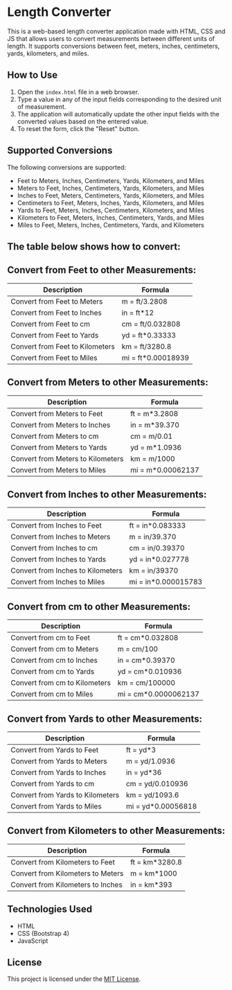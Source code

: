 
# Length Converter

This is a web-based length converter application made with HTML, CSS and JS that allows users to convert measurements between different units of length. It supports conversions between feet, meters, inches, centimeters, yards, kilometers, and miles.

## How to Use

1. Open the `index.html` file in a web browser.
2. Type a value in any of the input fields corresponding to the desired unit of measurement.
3. The application will automatically update the other input fields with the converted values based on the entered value.
4. To reset the form, click the "Reset" button.

## Supported Conversions

The following conversions are supported:

- Feet to Meters, Inches, Centimeters, Yards, Kilometers, and Miles
- Meters to Feet, Inches, Centimeters, Yards, Kilometers, and Miles
- Inches to Feet, Meters, Centimeters, Yards, Kilometers, and Miles
- Centimeters to Feet, Meters, Inches, Yards, Kilometers, and Miles
- Yards to Feet, Meters, Inches, Centimeters, Kilometers, and Miles
- Kilometers to Feet, Meters, Inches, Centimeters, Yards, and Miles
- Miles to Feet, Meters, Inches, Centimeters, Yards, and Kilometers

## The table below shows how to convert:
## Convert from Feet to other Measurements:
| Description                    | Formula        |
| ------------------------------ | -------------- |
| Convert from Feet to Meters    | m = ft/3.2808  |
| Convert from Feet to Inches    | in = ft*12     |
| Convert from Feet to cm        | cm = ft/0.032808 |
| Convert from Feet to Yards     | yd = ft*0.33333 |
| Convert from Feet to Kilometers| km = ft/3280.8  |
| Convert from Feet to Miles     | mi = ft*0.00018939 |

## Convert from Meters to other Measurements:
| Description                    | Formula        |
| ------------------------------ | -------------- |
| Convert from Meters to Feet    | ft = m*3.2808  |
| Convert from Meters to Inches  | in = m*39.370  |
| Convert from Meters to cm      | cm = m/0.01    |
| Convert from Meters to Yards   | yd = m*1.0936  |
| Convert from Meters to Kilometers| km = m/1000  |
| Convert from Meters to Miles   | mi = m*0.00062137 |

## Convert from Inches to other Measurements:
| Description                    | Formula        |
| ------------------------------ | -------------- |
| Convert from Inches to Feet    | ft = in*0.083333 |
| Convert from Inches to Meters  | m = in/39.370  |
| Convert from Inches to cm      | cm = in/0.39370 |
| Convert from Inches to Yards   | yd = in*0.027778 |
| Convert from Inches to Kilometers| km = in/39370 |
| Convert from Inches to Miles   | mi = in*0.000015783 |

## Convert from cm to other Measurements:
| Description                    | Formula        |
| ------------------------------ | -------------- |
| Convert from cm to Feet        | ft = cm*0.032808 |
| Convert from cm to Meters      | m = cm/100     |
| Convert from cm to Inches      | in = cm*0.39370 |
| Convert from cm to Yards       | yd = cm*0.010936 |
| Convert from cm to Kilometers  | km = cm/100000 |
| Convert from cm to Miles       | mi = cm*0.0000062137 |

## Convert from Yards to other Measurements:
| Description                    | Formula        |
| ------------------------------ | -------------- |
| Convert from Yards to Feet     | ft = yd*3      |
| Convert from Yards to Meters   | m = yd/1.0936  |
| Convert from Yards to Inches   | in = yd*36     |
| Convert from Yards to cm       | cm = yd/0.010936 |
| Convert from Yards to Kilometers| km = yd/1093.6 |
| Convert from Yards to Miles    | mi = yd*0.00056818 |

## Convert from Kilometers to other Measurements:
| Description                    | Formula        |
| ------------------------------ | -------------- |
| Convert from Kilometers to Feet| ft = km*3280.8 |
| Convert from Kilometers to Meters| m = km*1000  |
| Convert from Kilometers to Inches| in = km*393

## Technologies Used

- HTML
- CSS (Bootstrap 4)
- JavaScript

## License

This project is licensed under the [MIT License](LICENSE).











